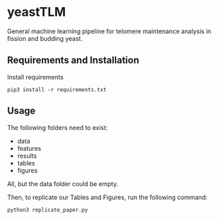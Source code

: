 # yeastTLM
General machine learning pipeline for telomere maintenance analysis in fission and budding yeast.

## Requirements and Installation
Install requirements
```
pip3 install -r requirements.txt
```

## Usage
The following folders need to exist: 

- data 
- features
- results
- tables
- figures

All, but the data folder could be empty. 

Then, to replicate our Tables and Figures, run the following command:
```
python3 replicate_paper.py
```
